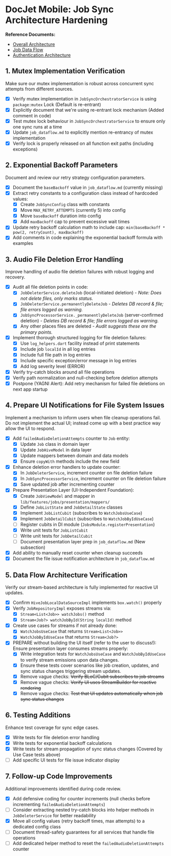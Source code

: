 # DocJet Mobile: Job Sync Architecture Hardening

**Reference Documents:**
- [Overall Architecture](docs/current/architecture.md)
- [Job Data Flow](docs/current/job_dataflow.md)
- [Authentication Architecture](docs/current/auth_architecture.md)

## 1. Mutex Implementation Verification
Make sure our mutex implementation is robust across concurrent sync attempts from different sources.

- [X] Verify mutex implementation in `JobSyncOrchestratorService` is using `package:mutex` Lock (Default is re-entrant)
- [X] Explicitly document that we're using re-entrant lock mechanism (Added comment in code)
- [X] Test mutex lock behaviour in `JobSyncOrchestratorService` to ensure only one sync runs at a time
- [X] Update `job_dataflow.md` to explicitly mention re-entrancy of mutex implementation
- [X] Verify lock is properly released on all function exit paths (including exceptions)

## 2. Exponential Backoff Parameters
Document and review our retry strategy configuration parameters.

- [X] Document the `baseBackoff` value in `job_dataflow.md` (currently missing)
- [X] Extract retry constants to a configuration class instead of hardcoded values:
  - [X] Create `JobSyncConfig` class with constants
  - [X] Move `MAX_RETRY_ATTEMPTS` (currently 5) into config
  - [X] Move `baseBackoff` duration into config
  - [X] Add `maxBackoff` cap to prevent excessive wait times
- [X] Update retry backoff calculation math to include cap: `min(baseBackoff * pow(2, retryCount), maxBackoff)`
- [X] Add comments in code explaining the exponential backoff formula with examples

## 3. Audio File Deletion Error Handling
Improve handling of audio file deletion failures with robust logging and recovery.

- [X] Audit all file deletion points in code:
  - [X] `JobDeleterService.deleteJob` (local-initiated deletion) - *Note: Does not delete files, only marks status.*
  - [X] `JobDeleterService.permanentlyDeleteJob` - *Deletes DB record & file; file errors logged as warning.*
  - [X] `JobSyncProcessorService._permanentlyDeleteJob` (server-confirmed deletion) - *Deletes DB record & file; file errors logged as warning.*
  - [X] Any other places files are deleted - *Audit suggests these are the primary points.*
- [X] Implement thorough structured logging for file deletion failures:
  - [X] Use `log_helpers.dart` facility instead of print statements
  - [X] Include job `localId` in all log entries
  - [X] Include full file path in log entries
  - [X] Include specific exception/error message in log entries
  - [X] Add log severity level (ERROR)
- [X] Verify try-catch blocks around all file operations
- [X] Verify path normalization and null-checking before deletion attempts
- [X] Postpone (YAGNI Alert): Add retry mechanism for failed file deletions on next app startup

## 4. Prepare UI Notifications for File System Issues
Implement a mechanism to inform users when file cleanup operations fail. Do not implement the actual UI; instead come up with a best practice way allow the UI to respond.

- [X] Add `failedAudioDeletionAttempts` counter to `Job` entity:
  - [X] Update `Job` class in domain layer
  - [X] Update `JobHiveModel` in data layer
  - [X] Update mappers between domain and data models
  - [X] Ensure `copyWith` methods include the new field
- [X] Enhance deletion error handlers to update counter:
  - [X] In `JobDeleterService`, increment counter on file deletion failure
  - [X] In `JobSyncProcessorService`, increment counter on file deletion failure
  - [X] Save updated job after incrementing counter
- [X] Prepare Presentation Layer (UI-Independent Foundation):
  - [X] Create `JobViewModel` and mapper in `lib/features/jobs/presentation/mappers/`
  - [X] Define `JobListState` and `JobDetailState` classes
  - [X] Implement `JobListCubit` (subscribes to `WatchJobsUseCase`)
  - [x] Implement `JobDetailCubit` (subscribes to `WatchJobByIdUseCase`)
  - [ ] Register cubits in DI module (`JobsModule.registerPresentation`)
  - [X] Write unit tests for `JobListCubit`
  - [ ] Write unit tests for `JobDetailCubit`
  - [ ] Document presentation layer prep in `job_dataflow.md` (New subsection)
- [X] Add ability to manually reset counter when cleanup succeeds
- [X] Document the file issue notification architecture in `job_dataflow.md`

## 5. Data Flow Architecture Verification
Verify our stream-based architecture is fully implemented for reactive UI updates.

- [X] Confirm `HiveJobLocalDataSourceImpl` implements `box.watch()` properly
- [X] Verify `JobRepositoryImpl` exposes streams via:
  - [X] `Stream<List<Job>> watchJobs()` method
  - [X] `Stream<Job?> watchJobById(String localId)` method
- [X] Create use cases for streams if not already done:
  - [X] `WatchJobsUseCase` that returns `Stream<List<Job>>`
  - [X] `WatchJobByIdUseCase` that returns `Stream<Job?>`
- [X] PREPARE without building the UI itself (refer to the user to discuss!): 
      Ensure presentation layer consumes streams properly:
  - [X] Write integration tests for `WatchJobsUseCase` and `WatchJobByIdUseCase` to verify stream emissions upon data changes.
  - [X] Ensure these tests cover scenarios like job creation, updates, and sync status changes triggering stream updates.
  - [X] Remove vague checks: ~~Verify BLoC/Cubit subscribes to job streams~~
  - [X] Remove vague checks: ~~Verify UI uses StreamBuilder for reactive rendering~~
  - [X] Remove vague checks: ~~Test that UI updates automatically when job sync status changes~~

## 6. Testing Additions
Enhance test coverage for sync edge cases.

- [X] Write tests for file deletion error handling
- [X] Write tests for exponential backoff calculations
- [X] Write tests for stream propagation of sync status changes (Covered by Use Case tests above)
- [ ] Add specific UI tests for file issue indicator display 

## 7. Follow-up Code Improvements
Additional improvements identified during code review.

- [X] Add defensive coding for counter increments (null checks before incrementing `failedAudioDeletionAttempts`)
- [ ] Consider extracting nested try-catch blocks into helper methods in `JobDeleterService` for better readability
- [X] Move all config values (retry backoff times, max attempts) to a dedicated config class
- [ ] Document thread-safety guarantees for all services that handle file operations
- [ ] Add dedicated helper method to reset the `failedAudioDeletionAttempts` counter 